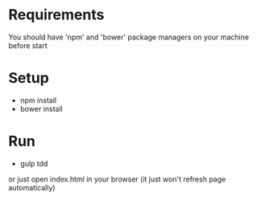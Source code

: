 # Requirements

You should have 'npm' and 'bower' package managers on your machine before start

# Setup

- npm install
- bower install

# Run

- gulp tdd

or just open index.html in your browser (it just won't refresh page automatically)